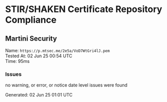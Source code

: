 # STIR/SHAKEN Certificate Repository Compliance

## Martini Security

Name: `https://p.mtsec.me/2e5a/VoD7WtGri4lJ.pem`\
Tested At: 02 Jun 25 00:54 UTC\
Time: 95ms

### Issues

no warning, or error, or notice date level issues were found

Generated: 02 Jun 25 01:01 UTC